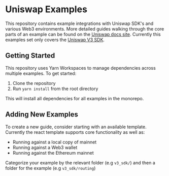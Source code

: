 # Uniswap Examples

This repository contains example integrations with Uniswap SDK's and various Web3 environments. More detailed guides walking through the core parts of an example can be found on the [Uniswap docs site](https://docs.uniswap.org/). Currently this examples set only covers the [Uniswap V3 SDK](https://docs.uniswap.org/sdk/v3/overview).

## Getting Started

This repository uses Yarn Workspaces to manage dependencies across multiple examples. To get started:

1. Clone the repository
2. Run `yarn install` from the root directory

This will install all dependencies for all examples in the monorepo.

## Adding New Examples

To create a new guide, consider starting with an available template. Currently the react template supports core functionality as well as:

- Running against a local copy of mainnet
- Running against a Web3 wallet
- Running against the Ethereum mainnet

Categorize your example by the relevant folder (e.g `v3_sdk/`) and then a folder for the example (e.g `v3_sdk/routing`)
